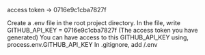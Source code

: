 access token -> 0716e9c1cba7827f

Create a .env file in the root project directory.
In the file, write GITHUB_API_KEY = 0716e9c1cba7827f (The access token you have generated)
You can have access to this GITHUB_API_KEY using, process.env.GITHUB_API_KEY
In .gitignore, add /.env
